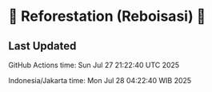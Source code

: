 
# 🌳 Reforestation (Reboisasi) 🌲

## Last Updated

GitHub Actions time: Sun Jul 27 21:22:40 UTC 2025

Indonesia/Jakarta time: Mon Jul 28 04:22:40 WIB 2025

